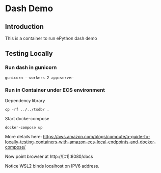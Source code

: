 # Dash Demo

## Introduction

This is a container to run ePython dash demo


## Testing Locally

### Run dash in gunicorn

```
gunicorn --workers 2 app:server
```

### Run in Container under ECS environment

Dependency library

```
cp -rf ../../tsdb/ .
```

Start docke-compose

```
docker-compose up
```

More details here: https://aws.amazon.com/blogs/compute/a-guide-to-locally-testing-containers-with-amazon-ecs-local-endpoints-and-docker-compose/

Now point browser at http://[::1]:8080/docs

Notice WSL2 binds localhost on IPV6 address.
